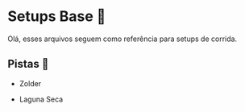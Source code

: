 # Setups Base :wrench:

Olá, esses arquivos seguem como referência para setups de corrida.

## Pistas :triangular_flag_on_post:

- Zolder

- Laguna Seca